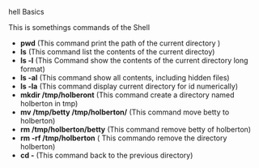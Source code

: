 hell Basics

This is somethings commands of the Shell

  - **pwd** (This command print the path of the current directory )
  - **ls** (This command list the contents of the current directoy)
  - **ls -l** (This Command show the contents of the current directory long format)
  - **ls -al** (This command show all contents, including hidden files)
  - **ls -la** (This command display current directory for id numerically)
  - **mkdir /tmp/holberont** (This command create a directory named holberton in tmp)
  - **mv /tmp/betty /tmp/holberton/** (This command move betty to holberton)
  - **rm /tmp/holberton/betty** (This command remove betty of holberton)
  - **rm -rf /tmp/holberton** ( This commando remove the directory holberton)
  - **cd -** (This command back to the previous directory)
